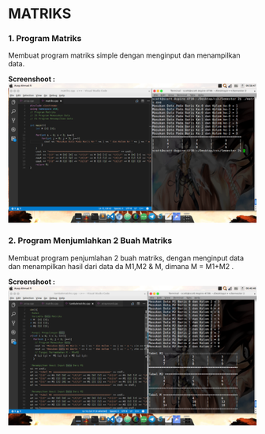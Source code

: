 <h1>MATRIKS</h1>
<h3>1. Program Matriks </h3>
<p>Membuat program matriks simple dengan menginput dan menampilkan data.</p>
<b>Screenshoot :</b>
<img src="https://github.com/acepahmad/tugas-algoritma-dan-pemrograman/blob/master/Semester%202/Minggu%20Ke%208/img/matriks.png" />
<br>
<h3>2. Program Menjumlahkan 2 Buah Matriks </h3>
<p>Membuat program penjumlahan 2 buah matriks, dengan menginput data dan menampilkan hasil dari data da M1,M2 & M, dimana M = M1+M2 .</p>
<b>Screenshoot :</b>
<img src="https://github.com/acepahmad/tugas-algoritma-dan-pemrograman/blob/master/Semester%202/Minggu%20Ke%208/img/tambahmatrik.png" />

